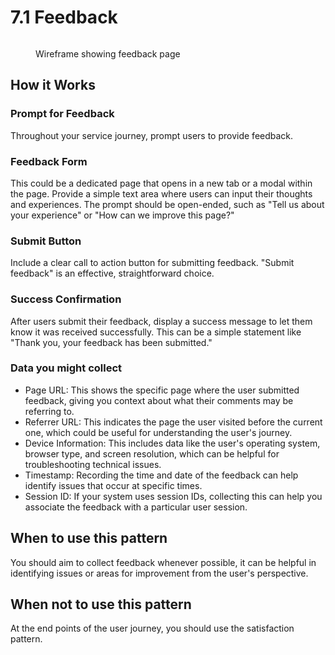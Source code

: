 # 7.1 Feedback



<figure><img src="../../../../.gitbook/assetsFeedback.png" alt=""><figcaption><p>Wireframe showing feedback page</p></figcaption></figure>

## **How it Works**

### **Prompt for Feedback**&#x20;

Throughout your service journey, prompt users to provide feedback.

### **Feedback Form**&#x20;

This could be a dedicated page that opens in a new tab or a modal within the page. Provide a simple text area where users can input their thoughts and experiences. The prompt should be open-ended, such as "Tell us about your experience" or "How can we improve this page?"

### **Submit Button**&#x20;

Include a clear call to action button for submitting feedback. "Submit feedback" is an effective, straightforward choice.

### **Success Confirmation**&#x20;

After users submit their feedback, display a success message to let them know it was received successfully. This can be a simple statement like "Thank you, your feedback has been submitted."

### Data you might collect&#x20;

* Page URL: This shows the specific page where the user submitted feedback, giving you context about what their comments may be referring to.
* Referrer URL: This indicates the page the user visited before the current one, which could be useful for understanding the user's journey.
* Device Information: This includes data like the user's operating system, browser type, and screen resolution, which can be helpful for troubleshooting technical issues.
* Timestamp: Recording the time and date of the feedback can help identify issues that occur at specific times.
* Session ID: If your system uses session IDs, collecting this can help you associate the feedback with a particular user session.

## **When to use this pattern**&#x20;

You should aim to collect feedback whenever possible, it can be helpful in identifying issues or areas for improvement from the user's perspective.&#x20;

## **When not to use this pattern**&#x20;

At the end points of the user journey, you should use the satisfaction pattern.
